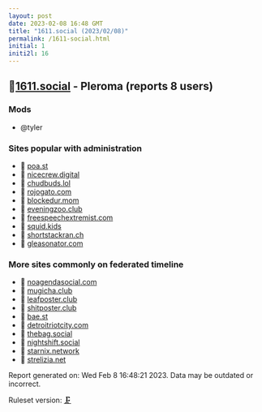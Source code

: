 ```yaml
---
layout: post
date: 2023-02-08 16:48 GMT
title: "1611.social (2023/02/08)"
permalink: /1611-social.html
initial: 1
initi2l: 16
---
```


## 🐘[1611.social](https://1611.social) - Pleroma (reports 8 users)

### Mods
 * @tyler

### Sites popular with administration

* 🧸 [poa.st](/poa-st.html)
* 🧸 [nicecrew.digital](/nicecrew-digital.html)
* 🧸 [chudbuds.lol](/chudbuds-lol.html)
* 🧸 [rojogato.com](/rojogato-com.html)
* 🐘 [blockedur.mom](/blockedur-mom.html)
* 🐘 [eveningzoo.club](/eveningzoo-club.html)
* 🐘 [freespeechextremist.com](/freespeechextremist-com.html)
* 🐘 [squid.kids](/squid-kids.html)
* 🧸 [shortstackran.ch](/shortstackran-ch.html)
* 🧸 [gleasonator.com](/gleasonator-com.html)

### More sites commonly on federated timeline

* 💉 [noagendasocial.com](/noagendasocial-com.html)
* 🐘 [mugicha.club](/mugicha-club.html)
* 🧸 [leafposter.club](/leafposter-club.html)
* 🧸 [shitposter.club](/shitposter-club.html)
* 🧸 [bae.st](/bae-st.html)
* 🧸 [detroitriotcity.com](/detroitriotcity-com.html)
* 🐘 [thebag.social](/thebag-social.html)
* 🐘 [nightshift.social](/nightshift-social.html)
* 🐘 [starnix.network](/starnix-network.html)
* 🧸 [strelizia.net](/strelizia-net.html)

Report generated on: Wed Feb  8 16:48:21 2023. Data may be outdated or incorrect.

Ruleset version: [🗜](/version-clamp)
